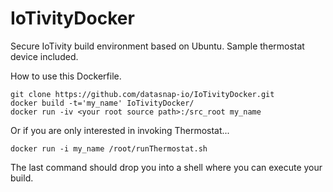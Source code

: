 # IoTivityDocker
Secure IoTivity build environment based on Ubuntu.
Sample thermostat device included.

How to use this Dockerfile.

    git clone https://github.com/datasnap-io/IoTivityDocker.git
    docker build -t='my_name' IoTivityDocker/
    docker run -iv <your root source path>:/src_root my_name

Or if you are only interested in invoking Thermostat...

    docker run -i my_name /root/runThermostat.sh

The last command should drop you into a shell where you can execute your build.

